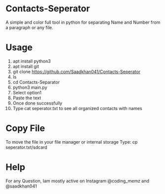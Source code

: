 # Contacts-Seperator
A simple and color full tool in python for separating Name and Number from a paragraph or any file.  

# Usage
1. apt install python3
2. apt install git
3. git clone https://github.com/Saadkhan041/Contacts-Seperator
4. ls
5. cd Contacts-Separator
6. python3 main.py
7. Select option1
8. Paste the text
9. Once done successfully
10. Type cat seperator.txt to see all organized contacts with names

# Copy File

To move the file in your file manager or internal storage
Type:
cp seperator.txt/sdcard

# Help
For any Question, Iam mostly active on Instagram @coding_memz and @saadkhan041


